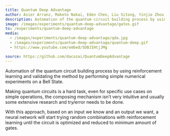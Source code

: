 ```yaml
---
title: Quantum Deep Advantage
author: Asier Arranz, Makoto Nakai, Eden Chen, Liu Sitong, Yinjie Zhou, Sam Tonetto
description: Automation of the quantum circuit building process by using reinforcement learning and validating the method by performing simple numerical experiments on a Bell State.
image: /images/experiments/quantum-deep-advantage/gates.gif
to: /experiments/quantum-deep-advantage
media:
  - /images/experiments/quantum-deep-advantage/qda.jpg
  - /images/experiments/quantum-deep-advantage/quantum-deep.gif
  - https://www.youtube.com/embed/5DBJIHtjJMg

source: https://github.com/dacozai/QuantumDeepAdvantage
---
```

Automation of the quantum circuit building process by using reinforcement learning and validating the method by performing simple numerical experiments on a Bell State.

Making quantum circuits is a hard task, even for specific use cases on simple operations, the composing mechanism isn’t very intuitive and usually some extensive research and try/error needs to be done.

With this approach, based on an input we know and an output we want, a neural network will start trying random combinations with reinforcement learning until the circuit is optimized and reduced to minimum amount of gates.

